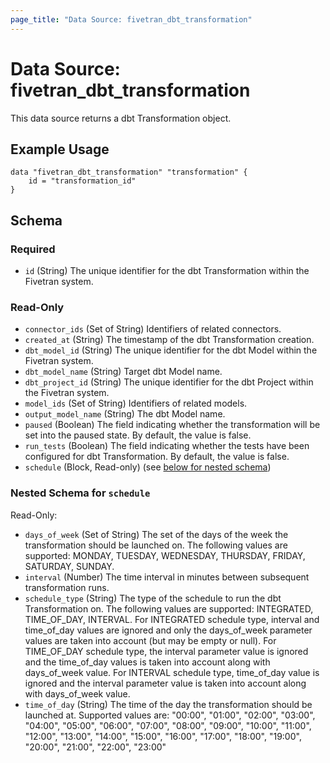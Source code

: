 ```yaml
---
page_title: "Data Source: fivetran_dbt_transformation"
---
```


# Data Source: fivetran_dbt_transformation

This data source returns a dbt Transformation object.

## Example Usage

```hcl
data "fivetran_dbt_transformation" "transformation" {
    id = "transformation_id"
}
```

<!-- schema generated by tfplugindocs -->
## Schema

### Required

- `id` (String) The unique identifier for the dbt Transformation within the Fivetran system.

### Read-Only

- `connector_ids` (Set of String) Identifiers of related connectors.
- `created_at` (String) The timestamp of the dbt Transformation creation.
- `dbt_model_id` (String) The unique identifier for the dbt Model within the Fivetran system.
- `dbt_model_name` (String) Target dbt Model name.
- `dbt_project_id` (String) The unique identifier for the dbt Project within the Fivetran system.
- `model_ids` (Set of String) Identifiers of related models.
- `output_model_name` (String) The dbt Model name.
- `paused` (Boolean) The field indicating whether the transformation will be set into the paused state. By default, the value is false.
- `run_tests` (Boolean) The field indicating whether the tests have been configured for dbt Transformation. By default, the value is false.
- `schedule` (Block, Read-only) (see [below for nested schema](#nestedblock--schedule))

<a id="nestedblock--schedule"></a>
### Nested Schema for `schedule`

Read-Only:

- `days_of_week` (Set of String) The set of the days of the week the transformation should be launched on. The following values are supported: MONDAY, TUESDAY, WEDNESDAY, THURSDAY, FRIDAY, SATURDAY, SUNDAY.
- `interval` (Number) The time interval in minutes between subsequent transformation runs.
- `schedule_type` (String) The type of the schedule to run the dbt Transformation on. The following values are supported: INTEGRATED, TIME_OF_DAY, INTERVAL. For INTEGRATED schedule type, interval and time_of_day values are ignored and only the days_of_week parameter values are taken into account (but may be empty or null). For TIME_OF_DAY schedule type, the interval parameter value is ignored and the time_of_day values is taken into account along with days_of_week value. For INTERVAL schedule type, time_of_day value is ignored and the interval parameter value is taken into account along with days_of_week value.
- `time_of_day` (String) The time of the day the transformation should be launched at. Supported values are: "00:00", "01:00", "02:00", "03:00", "04:00", "05:00", "06:00", "07:00", "08:00", "09:00", "10:00", "11:00", "12:00", "13:00", "14:00", "15:00", "16:00", "17:00", "18:00", "19:00", "20:00", "21:00", "22:00", "23:00"